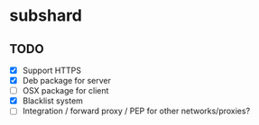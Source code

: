 # subshard


## TODO

 - [x] Support HTTPS
 - [x] Deb package for server
 - [ ] OSX package for client
 - [x] Blacklist system
 - [ ] Integration / forward proxy / PEP for other networks/proxies?
